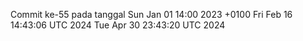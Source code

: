 Commit ke-55 pada tanggal Sun Jan 01 14:00 2023 +0100
Fri Feb 16 14:43:06 UTC 2024
Tue Apr 30 23:43:20 UTC 2024
